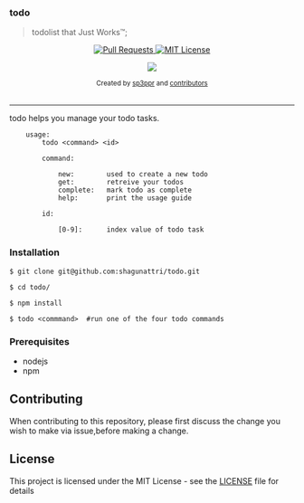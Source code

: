 ### todo

> todolist that Just Works™;


<p align="center">
  <a href="https://github.com/shagunattri/pwgen/pulls">
    <img src="https://img.shields.io/badge/PRs-welcome-brightgreen.svg?longCache=true" alt="Pull Requests">
  </a>
  <a href="LICENSE">
    <img src="https://img.shields.io/badge/License-MIT-lightgrey.svg?longCache=true" alt="MIT License">
  </a>
</p>

<p align="center">
  <a href="https://twitter.com/sp3ppr" target="_blank">
    <img src="https://img.shields.io/twitter/follow/sp3ppr.svg?logo=twitter">
  </a>
</p>

<div align="center">
  <sub>Created by
  <a href="https://twitter.com/sp3ppr">sp3ppr</a> and
  <a href="https://github.com/shagunattri/pwGen/graphs/contributors">contributors</a>
</div>

<br>

****


todo helps you manage your todo tasks.
```console
    usage:
        todo <command> <id>

        command:

            new:        used to create a new todo
            get:        retreive your todos
            complete:   mark todo as complete
            help:       print the usage guide

        id:

            [0-9]:      index value of todo task
```

### Installation

```console
$ git clone git@github.com:shagunattri/todo.git

$ cd todo/

$ npm install

$ todo <commmand>  #run one of the four todo commands
```

### Prerequisites

- nodejs
- npm


## Contributing

When contributing to this repository, please first discuss the change you wish to make via issue,before making a change.


## License

This project is licensed under the MIT License - see the [LICENSE](LICENSE) file for details
